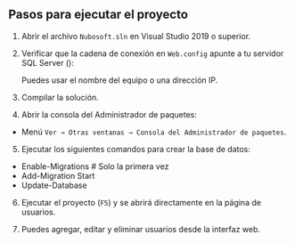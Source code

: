 ## Pasos para ejecutar el proyecto

1. Abrir el archivo `Nubosoft.sln` en Visual Studio 2019 o superior.

2. Verificar que la cadena de conexión en `Web.config` apunte a tu servidor SQL Server ():

   Puedes usar el nombre del equipo o una dirección IP.

3. Compilar la solución.

4. Abrir la consola del Administrador de paquetes:
- Menú `Ver → Otras ventanas → Consola del Administrador de paquetes`.

5. Ejecutar los siguientes comandos para crear la base de datos:
  - Enable-Migrations # Solo la primera vez 
  - Add-Migration Start 
  - Update-Database
  
6. Ejecutar el proyecto (`F5`) y se abrirá directamente en la página de usuarios.

7. Puedes agregar, editar y eliminar usuarios desde la interfaz web.


